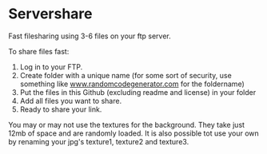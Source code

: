 # Servershare
Fast filesharing using 3-6 files on your ftp server.

To share files fast:

1. Log in to your FTP.
2. Create folder with a unique name (for some sort of security, use something like www.randomcodegenerator.com for the foldername)
3. Put the files in this Github (excluding readme and license) in your folder
4. Add all files you want to share.
5. Ready to share your link.

You may or may not use the textures for the background. They take just 12mb of space and are randomly loaded. It is also possible tot use your own by renaming your jpg's texture1, texture2 and texture3.

